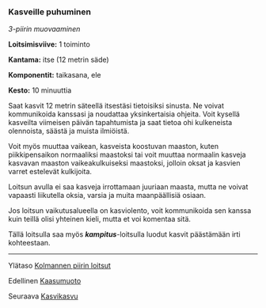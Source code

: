 ### Kasveille puhuminen

*3-piirin muovaaminen* 

**Loitsimisviive:** 1 toiminto

**Kantama:** itse (12 metrin säde)

**Komponentit:** taikasana, ele

**Kesto:** 10 minuuttia

Saat kasvit 12 metrin säteellä itsestäsi tietoisiksi sinusta. Ne voivat kommunikoida kanssasi ja noudattaa yksinkertaisia ohjeita. Voit kysellä kasveilta viimeisen päivän tapahtumista ja saat tietoa ohi kulkeneista olennoista, säästä ja muista ilmiöistä.

Voit myös muuttaa vaikean, kasveista koostuvan maaston, kuten piikkipensaikon normaaliksi maastoksi tai voit muuttaa normaalin kasveja kasvavan maaston vaikeakulkuiseksi maastoksi, jolloin oksat ja kasvien varret estelevät kulkijoita.

Loitsun avulla ei saa kasveja irrottamaan juuriaan maasta, mutta ne voivat vapaasti liikutella oksia, varsia ja muita maanpäällisiä osiaan. 

Jos loitsun vaikutusalueella on kasviolento, voit kommunikoida sen kanssa kuin teillä olisi yhteinen kieli, mutta et voi komentaa sitä. 

Tällä loitsulla saa myös ***kampitus***-loitsulla luodut kasvit päästämään irti kohteestaan.

----

Ylätaso [Kolmannen piirin loitsut](3_piirin_loitsut.md)

Edellinen [Kaasumuoto](Kaasumuoto.md)

Seuraava [Kasvikasvu](Kasvikasvu.md)

